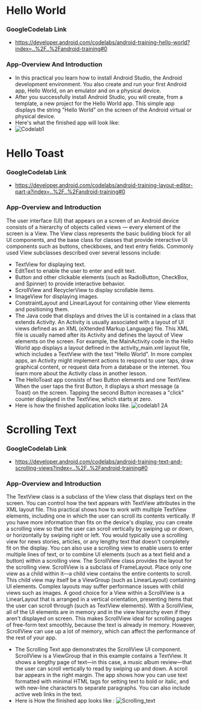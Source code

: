 # Hello World
### GoogleCodelab Link
 - https://developer.android.com/codelabs/android-training-hello-world?index=..%2F..%2Fandroid-training#0
### App-Overview And Introduction
- In this practical you learn how to install Android Studio, the Android development environment. You also create and run your first Android app, Hello World, on an emulator and on a physical device.
- After you successfully install Android Studio, you will create, from a template, a new project for the Hello World app. This simple app displays the string "Hello World" on the screen of the Android virtual or physical device.
- Here's what the finished app will look like:
- ![Codelab1](https://user-images.githubusercontent.com/76675965/223603504-e7643865-fe35-4f1a-be5a-c32d4b3019cf.jpg)
#

# Hello Toast

### GoogleCodelab Link
 - https://developer.android.com/codelabs/android-training-layout-editor-part-a?index=..%2F..%2Fandroid-training#0
 
### App-Overview and Introduction
The user interface (UI) that appears on a screen of an Android device consists of a hierarchy of objects called views — every element of the screen is a View. The View class represents the basic building block for all UI components, and the base class for classes that provide interactive UI components such as buttons, checkboxes, and text entry fields. Commonly used View subclasses described over several lessons include:
- TextView for displaying text.
- EditText to enable the user to enter and edit text.
- Button and other clickable elements (such as RadioButton, CheckBox, and Spinner) to provide interactive behavior.
- ScrollView and RecyclerView to display scrollable items.
- ImageView for displaying images.
- ConstraintLayout and LinearLayout for containing other View elements and positioning them.
- The Java code that displays and drives the UI is contained in a class that extends Activity. An Activity is usually associated with a layout of UI views defined as an XML (eXtended Markup Language) file. This XML file is usually named after its Activity and defines the layout of View elements on the screen.
For example, the MainActivity code in the Hello World app displays a layout defined in the activity_main.xml layout file, which includes a TextView with the text "Hello World".
In more complex apps, an Activity might implement actions to respond to user taps, draw graphical content, or request data from a database or the internet. You learn more about the Activity class in another lesson.
- The HelloToast app consists of two Button elements and one TextView. When the user taps the first Button, it displays a short message (a Toast) on the screen. Tapping the second Button increases a "click" counter displayed in the TextView, which starts at zero.
- Here is how the finished application looks like.
![codelab1 2A](https://user-images.githubusercontent.com/76675965/223603821-613dc6c6-7657-4694-8f09-08c4d4c5cf08.jpg)

# Scrolling Text

### GoogleCodelab Link
 - https://developer.android.com/codelabs/android-training-text-and-scrolling-views?index=..%2F..%2Fandroid-training#0
 
### App-Overview and Introduction
The TextView class is a subclass of the View class that displays text on the screen. You can control how the text appears with TextView attributes in the XML layout file. This practical shows how to work with multiple TextView elements, including one in which the user can scroll its contents vertically.
If you have more information than fits on the device's display, you can create a scrolling view so that the user can scroll vertically by swiping up or down, or horizontally by swiping right or left.
You would typically use a scrolling view for news stories, articles, or any lengthy text that doesn't completely fit on the display. You can also use a scrolling view to enable users to enter multiple lines of text, or to combine UI elements (such as a text field and a button) within a scrolling view.
The ScrollView class provides the layout for the scrolling view. ScrollView is a subclass of FrameLayout. Place only one view as a child within it—a child view contains the entire contents to scroll. This child view may itself be a ViewGroup (such as LinearLayout) containing UI elements.
Complex layouts may suffer performance issues with child views such as images. A good choice for a View within a ScrollView is a LinearLayout that is arranged in a vertical orientation, presenting items that the user can scroll through (such as TextView elements).
With a ScrollView, all of the UI elements are in memory and in the view hierarchy even if they aren't displayed on screen. This makes ScrollView ideal for scrolling pages of free-form text smoothly, because the text is already in memory. However, ScrollView can use up a lot of memory, which can affect the performance of the rest of your app.
- The Scrolling Text app demonstrates the ScrollView UI component. ScrollView is a ViewGroup that in this example contains a TextView. It shows a lengthy page of text—in this case, a music album review—that the user can scroll vertically to read by swiping up and down. A scroll bar appears in the right margin. The app shows how you can use text formatted with minimal HTML tags for setting text to bold or italic, and with new-line characters to separate paragraphs. You can also include active web links in the text.
- Here is How the finished app looks like : 
![Scrolling_text](https://user-images.githubusercontent.com/76675965/223604550-59020c4d-9eb9-44f2-9684-a59be417bed7.jpg)

